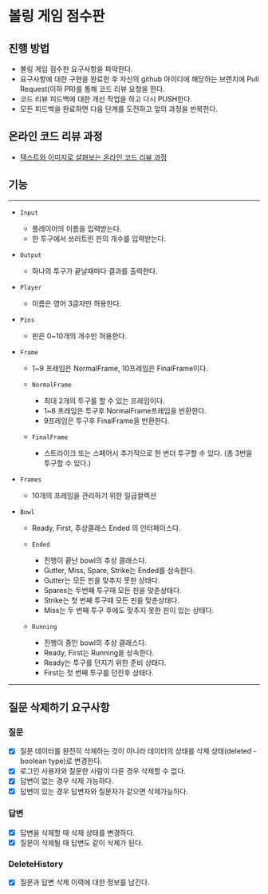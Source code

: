 # 볼링 게임 점수판
## 진행 방법
* 볼링 게임 점수판 요구사항을 파악한다.
* 요구사항에 대한 구현을 완료한 후 자신의 github 아이디에 해당하는 브랜치에 Pull Request(이하 PR)를 통해 코드 리뷰 요청을 한다.
* 코드 리뷰 피드백에 대한 개선 작업을 하고 다시 PUSH한다.
* 모든 피드백을 완료하면 다음 단계를 도전하고 앞의 과정을 반복한다.

## 온라인 코드 리뷰 과정
* [텍스트와 이미지로 살펴보는 온라인 코드 리뷰 과정](https://github.com/next-step/nextstep-docs/tree/master/codereview)

## 기능
---

- `Input`
    - 플레이어의 이름을 입력받는다.
    - 한 투구에서 쓰러트린 핀의 개수를 입력받는다.

- `Output`
    - 하나의 투구가 끝날때마다 결과를 출력한다.

- `Player`
    - 이름은 영어 3글자만 허용한다.

- `Pins`
    - 핀은 0~10개의 개수만 허용한다.

- `Frame`
    - 1~9 프레임은 NormalFrame, 10프레임은 FinalFrame이다.

    - `NormalFrame`
        - 최대 2개의 투구를 할 수 있는 프레임이다.
        - 1~8 프레임은 투구후 NormalFrame프레임을 반환한다.
        - 9프레임은 투구후 FinalFrame을 반환한다.

    - `FinalFrame`
        - 스트라이크 또는 스페어시 추가적으로 한 번더 투구할 수 있다. (총 3번을 투구할 수 있다.)

- `Frames`
    - 10개의 프레임을 관리하기 위한 일급컬렉션

- `Bowl`
    - Ready, First, 추상클래스 Ended 의 인터페이스다.
    - `Ended`
        - 진행이 끝난 bowl의 추상 클래스다.
        - Gutter, Miss, Spare, Strike는 Ended를 상속한다.
        - Gutter는 모든 핀을 맞추지 못한 상태다.
        - Spares는 두번째 투구때 모든 핀을 맞춘상태다.
        - Strike는 첫 번째 투구때 모든 핀을 맞춘상태다.
        - Miss는 두 번째 투구 후에도 맞추지 못한 핀이 있는 상태다.
        
    - `Running`
       - 진행이 중인 bowl의 추상 클래스다.
       - Ready, First는 Running을 상속한다.
       - Ready는 투구를 던지기 위한 준비 상태다.
       - First는 첫 번째 투구를 던진후 상태다.
       
--- 


## 질문 삭제하기 요구사항

### 질문
- [x] 질문 데이터를 완전히 삭제하는 것이 아니라 데이터의 상태를 삭제 상태(deleted - boolean type)로 변경한다.
- [x] 로그인 사용자와 질문한 사람이 다른 경우 삭제할 수 없다.
- [x] 답변이 없는 경우 삭제 가능하다.
- [x] 답변이 있는 경우 답변자와 질문자가 같으면 삭제가능하다.

### 답변
- [x] 답변을 삭제할 때 삭제 상태를 변경하다.
- [x] 질문이 삭제될 때 답변도 같이 삭제가 된다.

### DeleteHistory
- [x] 질문과 답변 삭제 이력에 대한 정보를 남긴다.